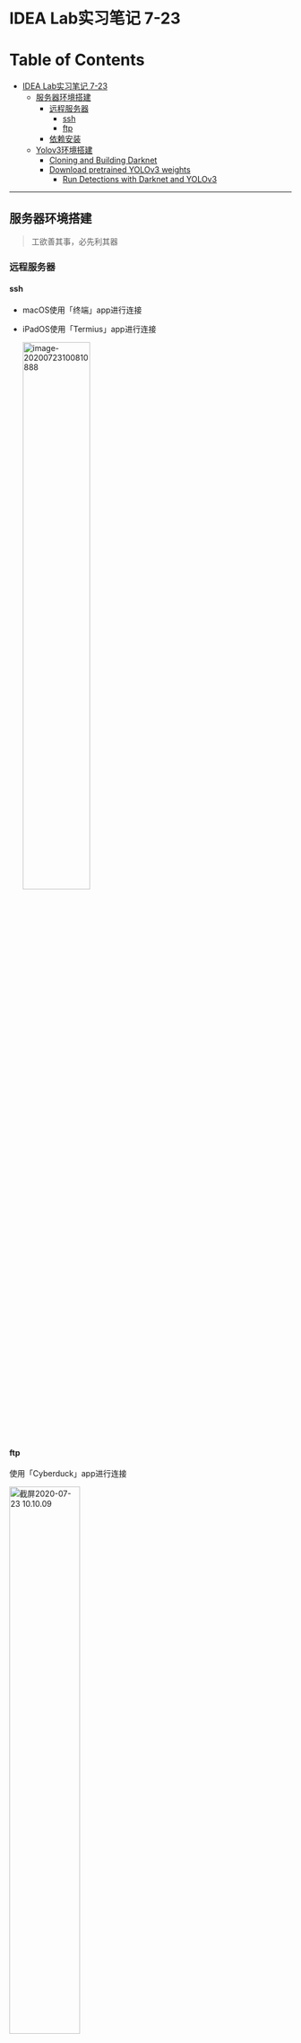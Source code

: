 # IDEA Lab实习笔记 7-23

Table of Contents
=================

   * [IDEA Lab实习笔记 7-23](#idea-lab实习笔记-7-23)
      * [服务器环境搭建](#服务器环境搭建)
         * [远程服务器](#远程服务器)
            * [ssh](#ssh)
            * [ftp](#ftp)
         * [依赖安装](#依赖安装)
      * [Yolov3环境搭建](#yolov3环境搭建)
         * [Cloning and Building Darknet](#cloning-and-building-darknet)
         * [Download pretrained YOLOv3 weights](#download-pretrained-yolov3-weights)
            * [Run Detections with Darknet and YOLOv3](#run-detections-with-darknet-and-yolov3)

------

## 服务器环境搭建

> 工欲善其事，必先利其器

### 远程服务器

#### ssh

- macOS使用「终端」app进行连接

- iPadOS使用「Termius」app进行连接

  <img src="IDEA Lab实习笔记 7-23.assets/image-20200723100810888.png" alt="image-20200723100810888" width="50%;" />

#### ftp

使用「Cyberduck」app进行连接

<img src="IDEA Lab实习笔记 7-23.assets/截屏2020-07-23 10.10.09.png" alt="截屏2020-07-23 10.10.09" width="50%;" />

### 依赖安装

- git
- [opencv](https://github.com/doubleZ0108/IDEA-Lab-Summer-Camp/blob/master/doc/Study-Notes/ubuntu下配置opencv环境.md)



## Yolov3环境搭建

### Cloning and Building Darknet

```bash
# clone darknet repo
git clone https://github.com/AlexeyAB/darknet
cd darknet/

# change makefile to have GPU and OPENCV enabled
sed -i 's/OPENCV=0/OPENCV=1/' Makefile
sed -i 's/GPU=0/GPU=1/' Makefile
sed -i 's/CUDNN=0/CUDNN=1/' Makefile

make
```

### Download pretrained YOLOv3 weights

YOLOv3 has been trained already on the coco dataset which has 80 classes that it can predict.

```bash
# get yolov3 pretrained coco dataset weights
wget https://pjreddie.com/media/files/yolov3.weights
```

#### Run Detections with Darknet and YOLOv3

```bash
# run darknet detection
!./darknet detect cfg/yolov3.cfg yolov3.weights data/person.jpg
```

<img src="IDEA Lab实习笔记 7-23.assets/image-20200723200009451.png" alt="image-20200723200009451" style="zoom:50%;" />

<img src="IDEA Lab实习笔记 7-23.assets/predictions-5504340.jpg" alt="predictions" style="zoom: 50%;" />